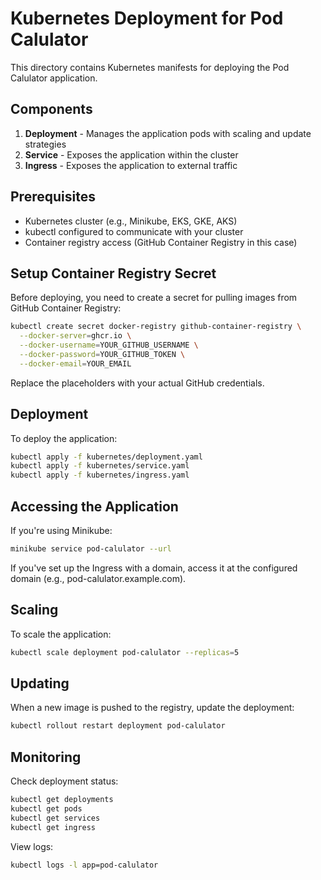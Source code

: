 # Kubernetes Deployment for Pod Calulator

This directory contains Kubernetes manifests for deploying the Pod Calulator application.

## Components

1. **Deployment** - Manages the application pods with scaling and update strategies
2. **Service** - Exposes the application within the cluster
3. **Ingress** - Exposes the application to external traffic

## Prerequisites

- Kubernetes cluster (e.g., Minikube, EKS, GKE, AKS)
- kubectl configured to communicate with your cluster
- Container registry access (GitHub Container Registry in this case)

## Setup Container Registry Secret

Before deploying, you need to create a secret for pulling images from GitHub Container Registry:

```bash
kubectl create secret docker-registry github-container-registry \
  --docker-server=ghcr.io \
  --docker-username=YOUR_GITHUB_USERNAME \
  --docker-password=YOUR_GITHUB_TOKEN \
  --docker-email=YOUR_EMAIL
```

Replace the placeholders with your actual GitHub credentials.

## Deployment

To deploy the application:

```bash
kubectl apply -f kubernetes/deployment.yaml
kubectl apply -f kubernetes/service.yaml
kubectl apply -f kubernetes/ingress.yaml
```

## Accessing the Application

If you're using Minikube:

```bash
minikube service pod-calulator --url
```

If you've set up the Ingress with a domain, access it at the configured domain (e.g., pod-calulator.example.com).

## Scaling

To scale the application:

```bash
kubectl scale deployment pod-calulator --replicas=5
```

## Updating

When a new image is pushed to the registry, update the deployment:

```bash
kubectl rollout restart deployment pod-calulator
```

## Monitoring

Check deployment status:

```bash
kubectl get deployments
kubectl get pods
kubectl get services
kubectl get ingress
```

View logs:

```bash
kubectl logs -l app=pod-calulator
```